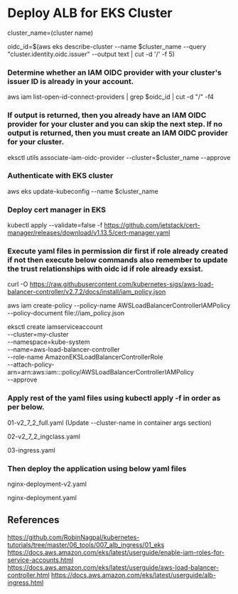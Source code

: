 # Deploy ALB for EKS Cluster #

cluster_name=(cluster name)

oidc_id=$(aws eks describe-cluster --name $cluster_name --query "cluster.identity.oidc.issuer" --output text | cut -d '/' -f 5)

### Determine whether an IAM OIDC provider with your cluster's issuer ID is already in your account.

aws iam list-open-id-connect-providers | grep $oidc_id | cut -d "/" -f4

### If output is returned, then you already have an IAM OIDC provider for your cluster and you can skip the next step. If no output is returned, then you must create an IAM OIDC provider for your cluster.

eksctl utils associate-iam-oidc-provider --cluster=$cluster_name --approve

### Authenticate with EKS cluster

aws eks update-kubeconfig --name $cluster_name

### Deploy cert manager in EKS

kubectl apply --validate=false -f https://github.com/jetstack/cert-manager/releases/download/v1.13.5/cert-manager.yaml

### Execute yaml files in permission dir first if role already created if not then execute below commands also remember to update the trust relationships with oidc id if role already exsist.

curl -O https://raw.githubusercontent.com/kubernetes-sigs/aws-load-balancer-controller/v2.7.2/docs/install/iam_policy.json

aws iam create-policy --policy-name AWSLoadBalancerControllerIAMPolicy --policy-document file://iam_policy.json

eksctl create iamserviceaccount \
  --cluster=my-cluster \
  --namespace=kube-system \
  --name=aws-load-balancer-controller \
  --role-name AmazonEKSLoadBalancerControllerRole \
  --attach-policy-arn=arn:aws:iam::<AWS-Account-ID>:policy/AWSLoadBalancerControllerIAMPolicy \
  --approve

### Apply rest of the yaml files using kubectl apply -f <filename> in order as per below.

01-v2_7_2_full.yaml (Update --cluster-name in container args section)

02-v2_7_2_ingclass.yaml

03-ingress.yaml

### Then deploy the application using below yaml files

nginx-deployment-v2.yaml

nginx-deployment.yaml

## References

https://github.com/RobinNagpal/kubernetes-tutorials/tree/master/06_tools/007_alb_ingress/01_eks
https://docs.aws.amazon.com/eks/latest/userguide/enable-iam-roles-for-service-accounts.html
https://docs.aws.amazon.com/eks/latest/userguide/aws-load-balancer-controller.html 
https://docs.aws.amazon.com/eks/latest/userguide/alb-ingress.html
